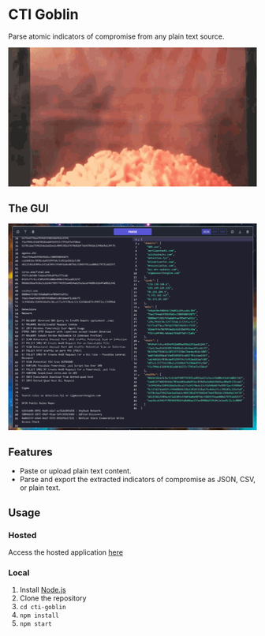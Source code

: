 # CTI Goblin

Parse atomic indicators of compromise from any plain text source.

<p align="center">
    <img src="images/cheddar-goblin.gif" alt="Cheddar Goblin"/>
<p>

## The GUI

<p align="center">
    <img src="images/gui.png" alt="Goblin GUI">
</p>

## Features

- Paste or upload plain text content.
- Parse and export the extracted indicators of compromise as JSON, CSV, or plain text.

## Usage

### Hosted

Access the hosted application [here](https://cti-goblin.vercel.app/)

### Local

1. Install [Node.js](https://nodejs.org/en)
2. Clone the repository
3. `cd cti-goblin`
4. `npm install`
5. `npm start`
